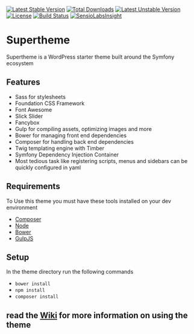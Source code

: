 [![Latest Stable Version](https://poser.pugx.org/sayenkodesign/theme/v/stable)](https://packagist.org/packages/sayenkodesign/theme) 
[![Total Downloads](https://poser.pugx.org/sayenkodesign/theme/downloads)](https://packagist.org/packages/sayenkodesign/theme) 
[![Latest Unstable Version](https://poser.pugx.org/sayenkodesign/theme/v/unstable)](https://packagist.org/packages/sayenkodesign/theme) 
[![License](https://poser.pugx.org/sayenkodesign/theme/license)](https://packagist.org/packages/sayenkodesign/theme)
[![Build Status](https://travis-ci.org/SayenkoDesign/Supertheme.svg?branch=master)](https://travis-ci.org/SayenkoDesign/Supertheme)
[![SensioLabsInsight](https://insight.sensiolabs.com/projects/130a3186-3fc2-455a-a30d-e3860b0b9960/mini.png)](https://insight.sensiolabs.com/projects/130a3186-3fc2-455a-a30d-e3860b0b9960)

# Supertheme
Supertheme is a WordPress starter theme built around the Symfony ecosystem

## Features
- Sass for stylesheets
- Foundation CSS Framework
- Font Awesome
- Slick Slider
- Fancybox
- Gulp for compiling assets, optimizing images and more
- Bower for managing front end dependencies
- Composer for handling back end dependencies
- Twig templating engine with Timber 
- Symfony Dependency Injection Container
- Most tedious task like registering scripts, menus and sidebars can be quickly configured in yaml

## Requirements

To Use this theme you must have these tools installed on your dev environment

- [Composer](https://getcomposer.org/)
- [Node](https://nodejs.org/en/)
- [Bower](http://bower.io/)
- [GulpJS](http://gulpjs.com/)

## Setup

In the theme directory run the following commands

- `bower install`
- `npm install`
- `composer install`

## read the [Wiki](../../wiki) for more information on using the theme